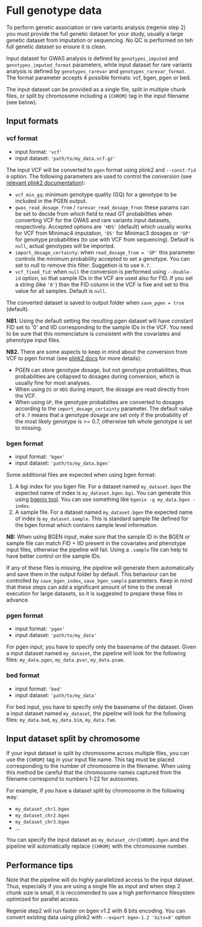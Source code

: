# Full genotype data 

To perform genetic association or rare variants analysis (regenie step 2) you must provide the full genetic dataset for your study, usually a large genetic dataset from imputation or sequencing. No QC is performed on teh full genetic dataset so ensure it is clean.

Input dataset for GWAS analysis is defined by `genotypes_imputed` and `genotypes_imputed_format` parameters, while input dataset for rare variants analysis is defined by `genotypes_rarevar` and `genotypes_rarevar_format`. The format parameter accepts 4 possible formats: vcf, bgen, pgen or bed.

The input dataset can be provided as a single file, split in multiple chunk files, or split by chromosome including a `{CHROM}` tag in the input filename (see below).

## Input formats

### vcf format

- input format: `'vcf'`
- input dataset: `'path/to/my_data.vcf.gz'`

The input VCF will be converted to `pgen` format using plink2 and `--const-fid 0` option. The following parameters are used to control the conversion (see [relevant plink2 documentation](https://www.cog-genomics.org/plink/2.0/input#vcf)):

- `vcf_min_gq`: minimum genotype quality (GQ) for a genotype to be included in the PGEN output.
- `gwas_read_dosage_from` / `rarevar_read_dosage_from`: these params can be set to decide from which field to read GT probabilities when converting VCF for the GWAS and rare variants input datasets, respectively. Accepted options are `'HDS'` (default) which usually works for VCF from Minimac4 imputation, `'DS'` for Minimac3 dosages or `'GP'` for genotype probabilities (to use with VCF from sequencing). Default is `null`, actual genotypes will be imported.
- `import_dosage_certainty`: when `read_dosage_from = 'GP'` this parameter controls the minimum probability accepted to set a genotype. You can set to null to remove this filter. Suggetion is to use `0.7`.
- `vcf_fixed_fid`: when `null` the conversion is performed using `--double-id` option, so that sample IDs in the VCF are used also for FID. If you set a string (like `'0'`) than the FID column in the VCF is fixe and set to this value for all samples. Default is `null`.

The converted dataset is saved to output folder when `save_pgen = true` (default).

**NB1.** Using the default setting the resulting pgen dataset will have constant FID set to '0' and IID corresponding to the sample IDs in the VCF. You need to be sure that this nomenclature is consistent with the covariates and phenotype input files.

**NB2.** There are some aspects to keep in mind about the conversion from VCF to pgen format (see [plink2 docs](https://www.cog-genomics.org/plink/2.0/input#vcf) for more details):

- PGEN can store genotype dosage, but not genotype probabilities, thus probabilities are collapsed to dosages during conversion, which is usually fine for most analyses.
- When using `DS` or `HDS` during import, the dosage are read directly from the VCF.
- When using `GP`, the genotype probabilites are converted to dosages according to the `import_dosage_certainty` parameter. The default value of `0.7` means that a genotype dosage are set only if the probability of the most likely genotype is >= 0.7, otherwise teh whole genotype is set to missing.

### bgen format

- input format: `'bgen'`
- input dataset: `'path/to/my_data.bgen'`

Some additional files are expected when using bgen format:

1. A bgi index for you bgen file. For a dataset named `my_dataset.bgen` the expected name of index is `my_dataset.bgen.bgi`. You can generate this using [bgenix tool](https://enkre.net/cgi-bin/code/bgen/dir?ci=trunk). You can use something like `bgenix -g my_data.bgen -index`.
2. A sample file. For a dataset named `my_dataset.bgen` the expected name of index is `my_dataset.sample`. This is standard sample file defined for the bgen format which contains sample level information.

**NB:** When using BGEN input, make sure that the sample ID in the BGEN or sample file can match FID + IID present in the covariates and phenotype input files, otherwise the pipeline will fail. Using a `.sample` file can help to have better control on the sample IDs.

If any of these files is missing, the pipeline will generate them automatically and save them in the output folder by default. This behaviour can be controlled by `save_bgen_index`, `save_bgen_sample` parameters. Keep in mind that these steps can add a significant amount of time to the overall execution for large datasets, so it is suggested to prepare these files in advance.

### pgen format

- input format: `'pgen'`
- input dataset: `'path/to/my_data'`

For pgen input, you have to specify only the basename of the dataset. Given a input dataset named `my_dataset`, the pipeline will look for the following files: `my_data.pgen`, `my_data.pvar`, `my_data.psam`.

### bed format

- input format: `'bed'`
- input dataset: `'path/to/my_data'`

For bed input, you have to specify only the basename of the dataset. Given a input dataset named `my_dataset`, the pipeline will look for the following files: `my_data.bed`, `my_data.bim`, `my_data.fam`.

## Input dataset split by chromosome

If your input dataset is split by chromosome across multiple files, you can use the `{CHROM}` tag in your input file name. This tag must be placed corresponding to the number of chromosome in the filename. When using this method be careful that the chromosome names captured from the filename correspond to numbers 1-22 for autosomes. 

For example, if you have a dataset split by chromosome in the following way:

- `my_dataset_chr1.bgen`
- `my_dataset_chr2.bgen`
- `my_dataset_chr3.bgen`
- ...

You can specify the input dataset as `my_dataset_chr{CHROM}.bgen` and the pipeline will automatically replace `{CHROM}` with the chromosome number.

## Performance tips 

Note that the pipeline will do highly parallelized access to the input dataset. Thus, especially if you are using a single file as input and when step 2 chunk size is small, it is reccomended to use a high performance filesystem optimized for parallel access.

Regenie step2 will run faster on bgen v1.2 with 8 bits encoding. You can convert existing data using plink2 with `--export bgen-1.2 'bits=8'` option